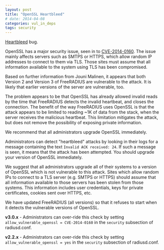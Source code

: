 ```yaml
---
layout: post
title: "OpenSSL Heartbleed"
# date: 2014-04-08
categories: vul_in_deps
tags: security
---
```


[Heartbleed](http://heartbleed.com/) bug.

OpenSSL has a major security issue, seen in to
[CVE-2014-0160](http://cve.mitre.org/cgi-bin/cvename.cgi?name=CVE-2014-0160%0A).
The issue mainly affects servers such as SMTPS or HTTPS, which allow
random IP addresses to connect to them via TLS. Those sites must
assume that all information available to the system using TLS has
been compromised.

Based on further information from Jouni Malinen, it appears that
both Version 2 and Version 3 of FreeRADIUS are vulnerable to
the attack. It is likely that earlier versions of the server are
vulnerable, too.

The problem appears to be that OpenSSL has already allowed invalid
reads by the time that FreeRADIUS detects the invalid heartbeat, and
closes the connection. The benefit of the way FreeRADIUS uses
OpenSSL is that the attack appears to be limited to reading \~1K of
data from the stack, when the server receives the
malicious heartbeat. This limitation mitigates the attack, but does
not remove the possibility of exposing private information.

We recommend that all administrators upgrade OpenSSL immediately.

Administrators can detect "heartbleed" attacks by looking in their
logs for a message containing the text `Invalid ACK received: 24`.
If such a message is seen, it means that the attack has
been attempted. You should upgrade your version of
OpenSSL immediately.

We suggest that all administrators upgrade all of their systems to a
version of OpenSSL which is not vulnerable to this attack. Sites
which allow random IPs to connect to a TLS server (e.g. SMTPS
or HTTPS) should assume that all information available to those
servers has been stolen from those systems. This information
includes user credentials, keys for private certificates, cookies
sent over HTTPS, etc.

We have updated FreeRADIUS (all versions) so that it refuses to
start when it detects the vulnerable versions of OpenSSL.

**v3.0.x** - Administrators can over-ride this check by setting
`allow_vulnerable_openssl = CVE-2014-0160` in the `security`
subsection of radiusd.conf.

**v2.2.x** - Administrators can over-ride this check by setting
`allow_vulnerable_openssl = yes` in the `security` subsection
of radiusd.conf.

